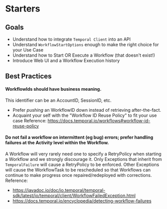 # Starters

## Goals

* Understand how to integrate `Temporal Client` into an API
* Understand `WorkflowStartOptions` enough to make the right choice for your Use Case
* Understand how to Start OR Execute a Workflow (that doesn't exist!)
* Introduce Web UI and a Workflow Execution history

## Best Practices

#### WorkflowIds should have business meaning.

This identifier can be an AccountID, SessionID, etc. 

* Prefer _pushing_ an WorkflowID down instead of retrieving after-the-fact. 
* Acquaint your self with the "Workflow ID Reuse Policy" to fit your use case
Reference: https://docs.temporal.io/workflows#workflow-id-reuse-policy

#### Do not fail a workflow on intermittent (eg bug) errors; prefer handling failures at the Activity level within the Workflow.

A Workflow will very rarely need one to specify a RetryPolicy when starting a Workflow and we strongly discourage it.
Only Exceptions that inherit from `TemporalFailure` will cause a RetryPolicy to be enforced. Other Exceptions will cause the WorkflowTask
to be rescheduled so that Workflows can continue to make progress once repaired/redeployed with corrections.
Reference: 
* https://javadoc.io/doc/io.temporal/temporal-sdk/latest/io/temporal/client/WorkflowFailedException.html
* https://docs.temporal.io/encyclopedia/detecting-workflow-failures


